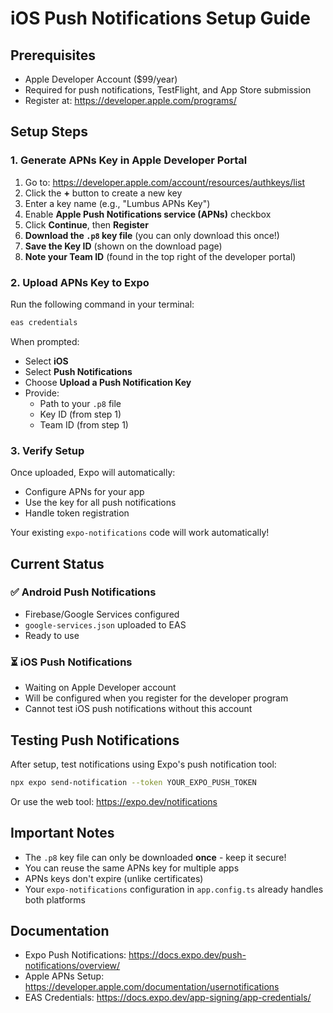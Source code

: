 # iOS Push Notifications Setup Guide

## Prerequisites
- Apple Developer Account ($99/year)
- Required for push notifications, TestFlight, and App Store submission
- Register at: https://developer.apple.com/programs/

## Setup Steps

### 1. Generate APNs Key in Apple Developer Portal

1. Go to: https://developer.apple.com/account/resources/authkeys/list
2. Click the **+** button to create a new key
3. Enter a key name (e.g., "Lumbus APNs Key")
4. Enable **Apple Push Notifications service (APNs)** checkbox
5. Click **Continue**, then **Register**
6. **Download the `.p8` key file** (you can only download this once!)
7. **Save the Key ID** (shown on the download page)
8. **Note your Team ID** (found in the top right of the developer portal)

### 2. Upload APNs Key to Expo

Run the following command in your terminal:

```bash
eas credentials
```

When prompted:
- Select **iOS**
- Select **Push Notifications**
- Choose **Upload a Push Notification Key**
- Provide:
  - Path to your `.p8` file
  - Key ID (from step 1)
  - Team ID (from step 1)

### 3. Verify Setup

Once uploaded, Expo will automatically:
- Configure APNs for your app
- Use the key for all push notifications
- Handle token registration

Your existing `expo-notifications` code will work automatically!

## Current Status

### ✅ Android Push Notifications
- Firebase/Google Services configured
- `google-services.json` uploaded to EAS
- Ready to use

### ⏳ iOS Push Notifications
- Waiting on Apple Developer account
- Will be configured when you register for the developer program
- Cannot test iOS push notifications without this account

## Testing Push Notifications

After setup, test notifications using Expo's push notification tool:

```bash
npx expo send-notification --token YOUR_EXPO_PUSH_TOKEN
```

Or use the web tool: https://expo.dev/notifications

## Important Notes

- The `.p8` key file can only be downloaded **once** - keep it secure!
- You can reuse the same APNs key for multiple apps
- APNs keys don't expire (unlike certificates)
- Your `expo-notifications` configuration in `app.config.ts` already handles both platforms

## Documentation

- Expo Push Notifications: https://docs.expo.dev/push-notifications/overview/
- Apple APNs Setup: https://developer.apple.com/documentation/usernotifications
- EAS Credentials: https://docs.expo.dev/app-signing/app-credentials/
